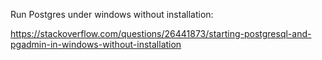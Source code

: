 Run Postgres under windows without installation:

https://stackoverflow.com/questions/26441873/starting-postgresql-and-pgadmin-in-windows-without-installation
